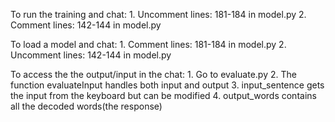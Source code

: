 To run the training and chat:
    1. Uncomment lines: 181-184 in model.py
    2. Comment lines: 142-144 in model.py

To load a model and chat:
    1. Comment lines: 181-184 in model.py
    2. Uncomment lines: 142-144 in model.py

To access the the output/input in the chat:
    1. Go to evaluate.py
    2. The function evaluateInput handles both input and output
    3. input_sentence gets the input from the keyboard but can be modified 
    4. output_words contains all the decoded words(the response)
